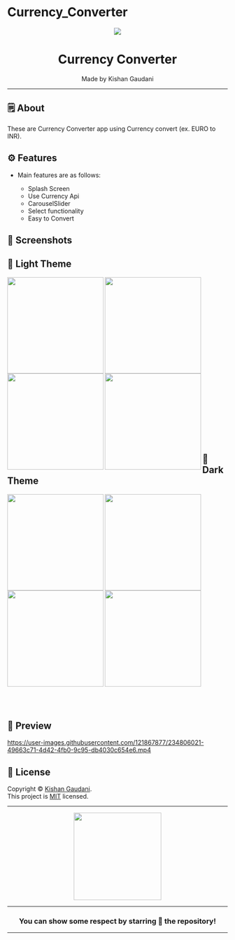 # Currency_Converter

<div align="center">

<img src="https://user-images.githubusercontent.com/121867877/234800506-c3a55c5c-cd4a-4ccf-8b72-d82e4fddce1c.png">


# **Currency Converter**
Made by Kishan Gaudani

---

</div>



## 🗒 About

These are Currency Converter app using Currency convert (ex. EURO to INR).

## ⚙️ Features

- Main features are as follows:

    - Splash Screen
    - Use Currency Api
    - CarouselSlider
    - Select functionality
    - Easy to Convert   
    
## 📲 Screenshots

## 📲 Light Theme

<img align="left" src="https://user-images.githubusercontent.com/121867877/234801636-5ecabf8e-a2eb-48ae-a2b4-77cc6ad921e0.png" width="220px">
<img align="left" src="https://user-images.githubusercontent.com/121867877/234801705-c1e4dbf9-aded-45ac-80af-ef9133ed6c1f.png" width="220px">
<img align="left" src="https://user-images.githubusercontent.com/121867877/234801749-d6f8c1ef-9c14-4dd5-a4f4-6ccfff9dd0cb.png" width="220px">
<img align="left" src="https://user-images.githubusercontent.com/121867877/234801768-25b76cbb-3c3a-40a3-b564-532311df01c3.png" width="220px">

<br><br>
<br><br><br><br><br><br><br><br><br><br><br><br><br><br><br><br><br><br><br><br>
## 📲 Dark Theme

<img align="left" src="https://user-images.githubusercontent.com/121867877/234803334-17a48eaf-e098-4ed8-9c89-012ed40375f4.png" width="220px">
<img align="left" src="https://user-images.githubusercontent.com/121867877/234803358-6c13773c-a238-4d96-a68c-dbee525553a8.png" width="220px">
<img align="left" src="https://user-images.githubusercontent.com/121867877/234803408-48ed44b5-b3f7-4e96-8241-24015fc10a95.png" width="220px">
<img src="https://user-images.githubusercontent.com/121867877/234803425-8253112a-6794-4bea-9caf-7beb278b2a26.png" width="220px">

<br><br>

## 📲 Preview

https://user-images.githubusercontent.com/121867877/234806021-49663c71-4d42-4fb0-9c95-db4030c654e6.mp4


## 📝 License

Copyright © [Kishan Gaudani](https://github.com/KishanGaudani). <br>
This project is [MIT](License.md) licensed.

---
<div align="center">

<img src="https://user-images.githubusercontent.com/121867931/234645638-c4f5dd85-3b38-4097-b479-b2a1551665ec.png" width="200px" height="200px">

---
### You can show some respect by starring 🌟 the repository!
---

</div>
